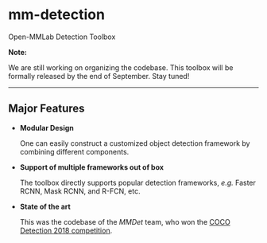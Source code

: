 # mm-detection
Open-MMLab Detection Toolbox

**Note:** 

We are still working on organizing the codebase. This toolbox will be formally released by the end of September. Stay tuned!

---

## Major Features

- **Modular Design**

  One can easily construct a customized object detection framework by combining different components. 
  
- **Support of multiple frameworks out of box**

  The toolbox directly supports popular detection frameworks, *e.g.* Faster RCNN, Mask RCNN, and R-FCN, etc.
  
- **State of the art**

  This was the codebase of the *MMDet* team, who won the [COCO Detection 2018 competition](http://cocodataset.org/#detection-leaderboard). 
  
